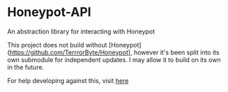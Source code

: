 # Honeypot-API
An abstraction library for interacting with Honeypot

This project does not build without [Honeypot](https://github.com/TerrrorByte/Honeypot], however it's been split into its own submodule for independent updates. I may allow it to build on its own in the future.

For help developing against this, visit [here](https://github.com/TerrrorByte/Honeypot/wiki/Developing-plugins-using-the-Honeypot-API)
